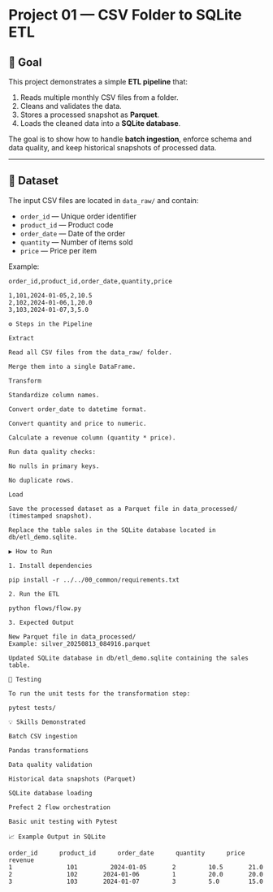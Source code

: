 # Project 01 — CSV Folder to SQLite ETL

## 📌 Goal
This project demonstrates a simple **ETL pipeline** that:

1. Reads multiple monthly CSV files from a folder.
2. Cleans and validates the data.
3. Stores a processed snapshot as **Parquet**.
4. Loads the cleaned data into a **SQLite database**.

The goal is to show how to handle **batch ingestion**, enforce schema and data quality, and keep historical snapshots of processed data.

---

## 📂 Dataset
The input CSV files are located in `data_raw/` and contain:

- `order_id` — Unique order identifier
- `product_id` — Product code
- `order_date` — Date of the order
- `quantity` — Number of items sold
- `price` — Price per item

Example:
```csv
order_id,product_id,order_date,quantity,price

1,101,2024-01-05,2,10.5
2,102,2024-01-06,1,20.0
3,103,2024-01-07,3,5.0

⚙️ Steps in the Pipeline

Extract

Read all CSV files from the data_raw/ folder.

Merge them into a single DataFrame.

Transform

Standardize column names.

Convert order_date to datetime format.

Convert quantity and price to numeric.

Calculate a revenue column (quantity * price).

Run data quality checks:

No nulls in primary keys.

No duplicate rows.

Load

Save the processed dataset as a Parquet file in data_processed/ (timestamped snapshot).

Replace the table sales in the SQLite database located in db/etl_demo.sqlite.

▶️ How to Run

1. Install dependencies

pip install -r ../../00_common/requirements.txt

2. Run the ETL

python flows/flow.py

3. Expected Output

New Parquet file in data_processed/
Example: silver_20250813_084916.parquet

Updated SQLite database in db/etl_demo.sqlite containing the sales table.

🧪 Testing

To run the unit tests for the transformation step:

pytest tests/

💡 Skills Demonstrated

Batch CSV ingestion

Pandas transformations

Data quality validation

Historical data snapshots (Parquet)

SQLite database loading

Prefect 2 flow orchestration

Basic unit testing with Pytest

📈 Example Output in SQLite

order_id	  product_id	  order_date	  quantity  	price	     revenue
1             	101	        2024-01-05	     2	       10.5	      21.0
2	            102	      2024-01-06	     1	       20.0	      20.0
3	            103	      2024-01-07	     3	       5.0	      15.0

